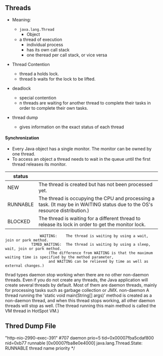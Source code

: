 ## Threads
* Meaning:
    * `java.lang.Thread`
        * Object
    * a thread of execution
        * individual process
        * has its own call stack
        * one theread per call stack, or vice versa
        
    <!-- -->
* Thread Contention
    * thread a holds lock.
	* thread b waits for the lock to be lifted.


* deadlock
    * special contention
    * n threads are waiting for another thread to complete their tasks in order to complete their own tasks.

* thread dump
    * gives information on the exact status of each thread

#### Synchronization
* Every Java object has a single monitor. The monitor can be owned by one thread.
* To access an object a thread needs to wait in the queue until the first thread releases its monitor.

| status | |
---|---
| NEW | 		The thread is created but has not been processed yet.|
| RUNNABLE | 	The thread is occupying the CPU and processing a task. (It may be in WAITING status due to the OS's resource distribution.)|
| BLOCKED | 	The thread is waiting for a different thread to release its lock in order to get the monitor lock. | 
    				WAITING: 	The thread is waiting by using a wait, join or park method.
				TIMED_WAITING:	The thread is waiting by using a sleep, wait, join or park method.
						(The difference from WAITING is that the maximum waiting time is specified by the method parameter,
						and WAITING can be relieved by time as well as external changes.)
thrad types			daemon		stop working when there are no other non-daemon threads.
						Even if you do not create any threads, the Java application will create several threads by default.
						Most of them are daemon threads, mainly for processing tasks such as garbage collection or JMX.
				non-daemon	A thread running the 'static void main(String[] args)’ method is created as a non-daemon thread,
						and when this thread stops working, all other daemon threads will stop as well.
						(The thread running this main method is called the VM thread in HotSpot VM.)

## Thred Dump File
"http-nio-2990-exec-391" #707 daemon prio=5   tid=0x00007fba5cdaf800 nid=0xb77 runnable [0x00007fba8e0e4000] java.lang.Thread.State: RUNNABLE
thread name                           priority
*/